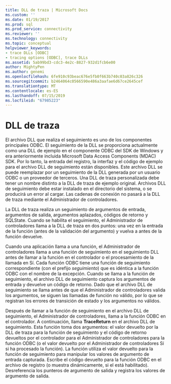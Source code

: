 ```yaml
---
title: DLL de traza | Microsoft Docs
ms.custom: ''
ms.date: 01/19/2017
ms.prod: sql
ms.prod_service: connectivity
ms.reviewer: ''
ms.technology: connectivity
ms.topic: conceptual
helpviewer_keywords:
- trace DLLs [ODBC]
- tracing options [ODBC], trace DLLs
ms.assetid: 5ab99bd3-cdc3-4e2c-8827-932d1fcb6e00
author: MightyPen
ms.author: genemi
ms.openlocfilehash: 6fe910c93beac676e5fb0f663b740c03a826c326
ms.sourcegitcommit: b2464064c0566590e486a3aafae6d67ce2645cef
ms.translationtype: MT
ms.contentlocale: es-ES
ms.lasthandoff: 07/15/2019
ms.locfileid: "67985223"
---
```

# <a name="trace-dll"></a>DLL de traza
El archivo DLL que realiza el seguimiento es uno de los componentes principales ODBC. El seguimiento de la DLL se proporciona actualmente como una DLL de ejemplo en el componente ODBC del SDK de Windows y era anteriormente incluida Microsoft Data Access Components (MDAC) SDK. Por lo tanto, la entrada del registro, la interfaz y el código de ejemplo para el archivo DLL de seguimiento están disponibles. Este archivo DLL se puede reemplazar por un seguimiento de la DLL generada por un usuario ODBC o un proveedor de terceros. Una DLL de traza personalizada debe tener un nombre distinto a la DLL de traza de ejemplo original. Archivos DLL de seguimiento debe estar instalado en el directorio del sistema, o se producirá un error al cargar. Las cadenas de conexión no pasará a la DLL de traza mediante el Administrador de controladores.  
  
 La DLL de traza realiza un seguimiento de argumentos de entrada, argumentos de salida, argumentos aplazados, códigos de retorno y SQLState. Cuando se habilita el seguimiento, el Administrador de controladores llama a la DLL de traza en dos puntos: una vez en la entrada de la función (antes de la validación del argumento) y vuelva a antes de la función devuelve.  
  
 Cuando una aplicación llama a una función, el Administrador de controladores llama a una función de seguimiento en el seguimiento DLL antes de llamar a la función en el controlador o el procesamiento de la llamada en Sí. Cada función ODBC tiene una función de seguimiento correspondiente (con el prefijo *seguimiento*) que es idéntica a la función ODBC con el nombre de la excepción. Cuando se llama a la función de seguimiento, el archivo DLL de seguimiento captura los argumentos de entrada y devuelve un código de retorno. Dado que el archivo DLL de seguimiento se llama antes de que el Administrador de controladores valida los argumentos, se siguen las llamadas de función no válido, por lo que se registran los errores de transición de estado y los argumentos no válidos.  
  
 Después de llamar a la función de seguimiento en el archivo DLL de seguimiento, el Administrador de controladores, llama a la función ODBC en el controlador. A continuación, llama **TraceReturn** en el archivo DLL de seguimiento. Esta función toma dos argumentos: el valor devuelto por la DLL de traza para la función de seguimiento y el código de retorno devueltos por el controlador para el Administrador de controladores para la función ODBC (o el valor devuelto por el Administrador de controladores Sí si ha procesado la función). La función utiliza el valor devuelto para la función de seguimiento para manipular los valores de argumento de entrada capturada. Escribe el código devuelto para la función ODBC en el archivo de registro (o muestra dinámicamente, si el está habilitado). Desreferencia los punteros de argumento de salida y registra los valores de argumento de salida.
